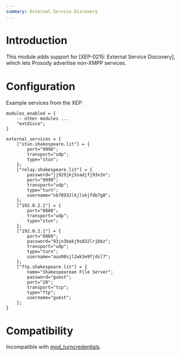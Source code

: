 ```yaml
---
summary: External Service Discovery
...
```


Introduction
============

This module adds support for [XEP-0215: External Service Discovery],
which lets Prosody advertise non-XMPP services.

Configuration
=============

Example services from the XEP:

``` {.lua}
modules_enabled = {
    -- other modules ...
    "extdisco";
}

external_services = {
    ["stun.shakespeare.lit"] = {
        port="9998";
        transport="udp";
        type="stun";
    };
    ["relay.shakespeare.lit"] = {
        password="jj929jkj5sadjfj93v3n";
        port="9999";
        transport="udp";
        type="turn";
        username="nb78932lkjlskjfdb7g8";
    };
    ["192.0.2.1"] = {
        port="8888";
        transport="udp";
        type="stun";
    };
    ["192.0.2.1"] = {
        port="8889";
        password="93jn3bakj9s832lrjbbz";
        transport="udp";
        type="turn";
        username="auu98sjl2wk3e9fjdsl7";
    };
    ["ftp.shakespeare.lit"] = { 
        name="Shakespearean File Server";
        password="guest";
        port="20";
        transport="tcp";
        type="ftp";
        username="guest";
    };
}
```

Compatibility
=============

Incompatible with
[mod_turncredentials](https://modules.prosody.im/mod_turncredentials).
